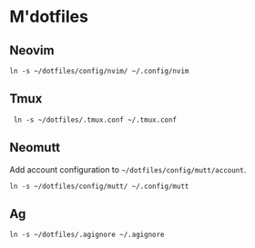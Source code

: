 # M'dotfiles

## Neovim

```
ln -s ~/dotfiles/config/nvim/ ~/.config/nvim
```

## Tmux

```
 ln -s ~/dotfiles/.tmux.conf ~/.tmux.conf
```

## Neomutt

Add account configuration to `~/dotfiles/config/mutt/account`.

```
ln -s ~/dotfiles/config/mutt/ ~/.config/mutt
```

## Ag

```
ln -s ~/dotfiles/.agignore ~/.agignore
```
